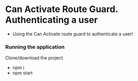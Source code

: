 # Can Activate Route Guard. Authenticating a user

* Using the Can Activate route guard to authenticate a user!

### Running the application

Clone/download the project
- npm i
- npm start

